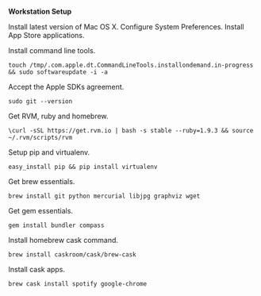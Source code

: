 **Workstation Setup**

Install latest version of Mac OS X.
Configure System Preferences.
Install App Store applications.

Install command line tools.
```shell
touch /tmp/.com.apple.dt.CommandLineTools.installondemand.in-progress && sudo softwareupdate -i -a
```

Accept the Apple SDKs agreement.
```shell
sudo git --version
```

Get RVM, ruby and homebrew.
```shell
\curl -sSL https://get.rvm.io | bash -s stable --ruby=1.9.3 && source ~/.rvm/scripts/rvm
```

Setup pip and virtualenv.
```shell
easy_install pip && pip install virtualenv
```

Get brew essentials.
```shell
brew install git python mercurial libjpg graphviz wget
```

Get gem essentials.
```shell
gem install bundler compass
```

Install homebrew cask command.
```shell
brew install caskroom/cask/brew-cask
```

Install cask apps.
```shell
brew cask install spotify google-chrome
```
